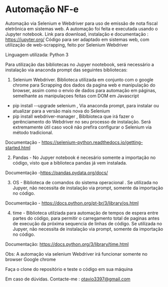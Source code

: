# Automação NF-e
Automação via Selenium e Webdriver para uso de emissão de nota fiscal eletrônica em sistemas web.
A automação foi feita e executada usando o Jupyter notebook. Link para download, instalação e documentação : https://jupyter.org/
Código para ser adaptado em sistemas web, com utilização de web-scrapping, feito por Selenium Webdriver

Linguagem utilizada: Python 3

Para utilização das bibliotecas no Jupyer nootebook, será necessário a instalação via anaconda prompt das seguintes bibliotecas:

1) Selenium Webdriver. Biblioteca utilizada em conjunto com o google chrome para Scrapping dos dados da pagina web e manipulação do browser, assim como o envio de dados para automação em páginas, semelhante as manipulaçoes feitas com DOM em Javascript

- pip install --upgrade selenium , Via anaconda prompt, para instalar ou atualizar para a versão mais nova do Selenium
- pip install webdriver-manager , Biblbioteca que irá fazer o gerênciamento do Webdriver no seu processo de instalação. Será extremamente útil caso você não prefira configurar o Selenium via método tradicional.

Documentação - https://selenium-python.readthedocs.io/getting-started.html

2) Pandas - No Jupyer notebook é necesário somente a importação no código, visto que a biblioteca pandas já vem instalada.

Documentação -https://pandas.pydata.org/docs/

3) OS - Biblioteca de comandos do sistema operacional . Se utilizada no Jupyer, não necessita de instalação via prompt, somente da importação no código.

Documentação - https://docs.python.org/pt-br/3/library/os.html

4) time - Biblioteca utilziada para automação de tempos de espera entre partes do código, para permitir o carregamento total de paginas antes de execução da próxima sequencia de linhas de código. Se utilizada no Jupyer, não necessita de instalação via prompt, somente da importação no código.

Documentação: https://docs.python.org/3/library/time.html


Obs: A automação via selenium Webdriver  irá funcionar somente no browser Google chrome

Faça o clone do repositório e teste o código em sua máquina

Em caso de dúvidas. Contacte-me : otavio3397@gmail.com

 
